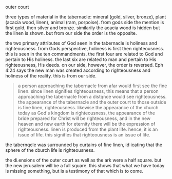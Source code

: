outer court

three types of material in the tabernacle: mineral (gold, silver, bronze), plant (acacia wood,
linen), animal (ram, porpoise). from gods side the mention is first gold, then silver and bronze.
similarily the acacia wood is hidden but the linen is shown. but from our side the order
is the opposite.

the two primary attributes of God seen in the tabernacle is holiness and righteousness.
from Gods perspective, holiness is first then righteousness. this is seen in the ten commandments.
the first four are related to God and pertain to His holiness. the last six are related to
man and pertain to His righteousness, His deeds. on our side, however, the order is reversed.
Eph 4:24 says the new man was created according to righteousness and holiness of the reality. this is
from our side.

> a person approaching the tabernacle from afar would first see the fine linen. since linen signifies righteousness, this means that a person approaching the tabernacle from a distqnce would see righteousness. the appearance of the tabernacle and the outer court to those outside is fine linen, righteousness. likewise the appearance of the church today as God's kingdom is righteousness, the appearance of the bride prepared for Christ will be righteousness, and in the new heaven and new earth for eternity there will be the expression of righteousness. linen is produced from the plant life. hence, it is an issue of life. this signifies that righteousness is an issue of life.

the tabernqcle was surrounded by curtains of fine linen, id icating that the sphere of the cburch life is righteousness.

the di.ensions of the outer court as well as the ark were a half square. but the new jerusalem will be a full square. this shows that what we have today is missing something, but is a testimony of that which is to come.
